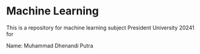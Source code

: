 # Machine Learning

This is a repository for machine learning subject President University 20241 for 

Name: Muhammad Dhenandi Putra
